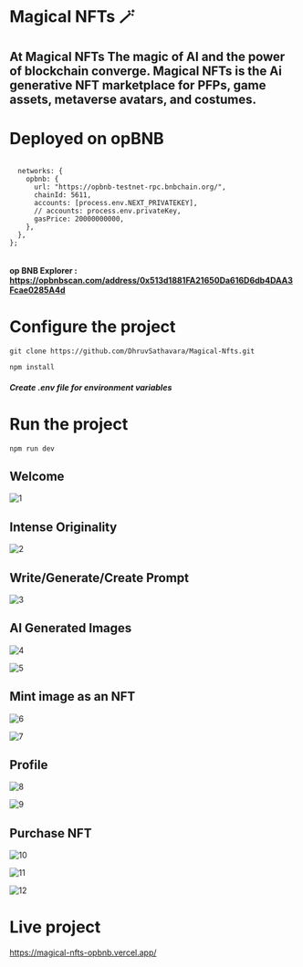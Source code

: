 # Magical NFTs 🪄


## At Magical NFTs The magic of AI and the power of blockchain converge. Magical NFTs is the Ai generative NFT marketplace for PFPs, game assets, metaverse avatars, and costumes.

# Deployed on opBNB

```

  networks: {
    opbnb: {
      url: "https://opbnb-testnet-rpc.bnbchain.org/",
      chainId: 5611,  
      accounts: [process.env.NEXT_PRIVATEKEY],  
      // accounts: process.env.privateKey,   
      gasPrice: 20000000000,
    },
  },
};


```

#### op BNB Explorer : https://opbnbscan.com/address/0x513d1881FA21650Da616D6db4DAA3Fcae0285A4d

# Configure the project

```
git clone https://github.com/DhruvSathavara/Magical-Nfts.git

```

```
npm install
```
##### Create .env file for environment variables

# Run the project
```
npm run dev
```

## Welcome

![1](https://github.com/DhruvSathavara/Magical-Nfts/assets/69969675/2169c3f9-5751-45c8-adf6-448acd3cfcb0)

## Intense Originality

![2](https://github.com/DhruvSathavara/Magical-Nfts/assets/69969675/f7760120-344f-42f0-a2d6-f6137295b79d)

## Write/Generate/Create Prompt

![3](https://github.com/DhruvSathavara/Magical-Nfts/assets/69969675/2bddb61f-31e2-46cc-b69e-6ecad2d598d8)

## AI Generated Images

![4](https://github.com/DhruvSathavara/Magical-Nfts/assets/69969675/271a4043-9011-4bc6-b914-3fd2a9101507)

![5](https://github.com/DhruvSathavara/Magical-Nfts/assets/69969675/6d67d381-adae-4a37-adff-501ed7a28587)

## Mint image as an NFT

![6](https://github.com/DhruvSathavara/Magical-Nfts/assets/69969675/08c32ded-3020-4b13-b7cf-856fffcf11c9)

![7](https://github.com/DhruvSathavara/Magical-Nfts/assets/69969675/24b646fd-cef1-4a3e-824a-b628ad353c68)

## Profile

![8](https://github.com/DhruvSathavara/Magical-Nfts/assets/69969675/56371450-7486-4be8-a1ac-edf7b9f95c73)

![9](https://github.com/DhruvSathavara/Magical-Nfts/assets/69969675/99063515-3ffc-4c3a-8da3-436291a1457a)

## Purchase NFT
![10](https://github.com/DhruvSathavara/Magical-Nfts/assets/69969675/a4a6147d-603f-41bd-a82b-121736636bb0)

![11](https://github.com/DhruvSathavara/Magical-Nfts/assets/69969675/98922017-67e4-4531-a84f-b751a521884b)

![12](https://github.com/DhruvSathavara/Magical-Nfts/assets/69969675/af4139ab-7672-45fe-af43-7288601c04ba)



# Live project

https://magical-nfts-opbnb.vercel.app/


